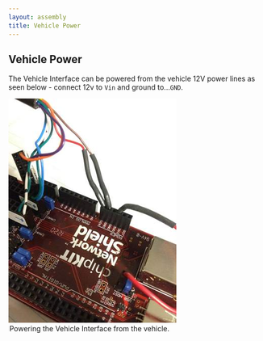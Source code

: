 ```yaml
---
layout: assembly
title: Vehicle Power
---
```


<div class="page-header">
    <h2>Vehicle Power</h2>
</div>

The Vehicle Interface can be powered from the vehicle 12V power lines as seen
below - connect 12v to `Vin` and ground to...`GND`.

<div class="well">
  <img src="/images/assembly/openxc-assembly-12Vconnection.jpg" />
  <legend>Powering the Vehicle Interface from the vehicle.</legend>
</div>
